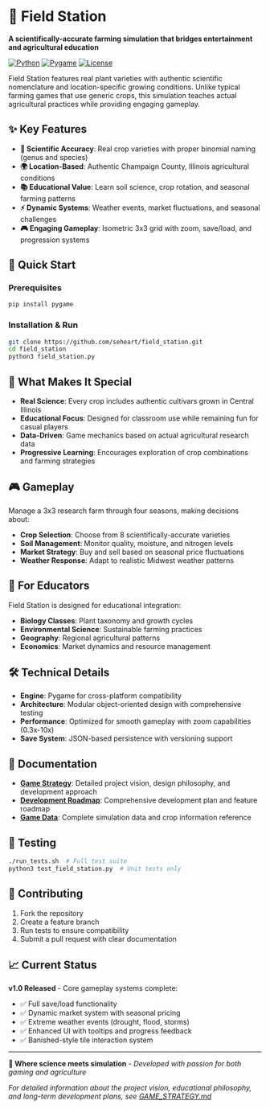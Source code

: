 # 🌽 Field Station

**A scientifically-accurate farming simulation that bridges entertainment and agricultural education**

[![Python](https://img.shields.io/badge/Python-3.8+-blue.svg)](https://www.python.org/downloads/)
[![Pygame](https://img.shields.io/badge/Pygame-2.0+-green.svg)](https://www.pygame.org/)
[![License](https://img.shields.io/badge/License-Proprietary-red.svg)](LICENSE)

Field Station features real plant varieties with authentic scientific nomenclature and location-specific growing conditions. Unlike typical farming games that use generic crops, this simulation teaches actual agricultural practices while providing engaging gameplay.

## ✨ Key Features

- **🔬 Scientific Accuracy**: Real crop varieties with proper binomial naming (genus and species)
- **🌍 Location-Based**: Authentic Champaign County, Illinois agricultural conditions
- **📚 Educational Value**: Learn soil science, crop rotation, and seasonal farming patterns
- **⚡ Dynamic Systems**: Weather events, market fluctuations, and seasonal challenges
- **🎮 Engaging Gameplay**: Isometric 3x3 grid with zoom, save/load, and progression systems

## 🚀 Quick Start

### Prerequisites
```bash
pip install pygame
```

### Installation & Run
```bash
git clone https://github.com/seheart/field_station.git
cd field_station
python3 field_station.py
```

## 🎯 What Makes It Special

- **Real Science**: Every crop includes authentic cultivars grown in Central Illinois
- **Educational Focus**: Designed for classroom use while remaining fun for casual players
- **Data-Driven**: Game mechanics based on actual agricultural research data
- **Progressive Learning**: Encourages exploration of crop combinations and farming strategies

## 🎮 Gameplay

Manage a 3x3 research farm through four seasons, making decisions about:
- **Crop Selection**: Choose from 8 scientifically-accurate varieties
- **Soil Management**: Monitor quality, moisture, and nitrogen levels  
- **Market Strategy**: Buy and sell based on seasonal price fluctuations
- **Weather Response**: Adapt to realistic Midwest weather patterns

## 🧪 For Educators

Field Station is designed for educational integration:
- **Biology Classes**: Plant taxonomy and growth cycles
- **Environmental Science**: Sustainable farming practices  
- **Geography**: Regional agricultural patterns
- **Economics**: Market dynamics and resource management

## 🛠️ Technical Details

- **Engine**: Pygame for cross-platform compatibility
- **Architecture**: Modular object-oriented design with comprehensive testing
- **Performance**: Optimized for smooth gameplay with zoom capabilities (0.3x-10x)
- **Save System**: JSON-based persistence with versioning support

## 📖 Documentation

- **[Game Strategy](GAME_STRATEGY.md)**: Detailed project vision, design philosophy, and development approach
- **[Development Roadmap](DEVELOPMENT_ROADMAP.md)**: Comprehensive development plan and feature roadmap
- **[Game Data](GAME_DATA.md)**: Complete simulation data and crop information reference

## 🧪 Testing

```bash
./run_tests.sh  # Full test suite
python3 test_field_station.py  # Unit tests only
```

## 🤝 Contributing

1. Fork the repository
2. Create a feature branch
3. Run tests to ensure compatibility
4. Submit a pull request with clear documentation

## 📈 Current Status

**v1.0 Released** - Core gameplay systems complete:
- ✅ Full save/load functionality
- ✅ Dynamic market system with seasonal pricing
- ✅ Extreme weather events (drought, flood, storms)
- ✅ Enhanced UI with tooltips and progress feedback
- ✅ Banished-style tile interaction system

---

**🌱 Where science meets simulation** - *Developed with passion for both gaming and agriculture*

*For detailed information about the project vision, educational philosophy, and long-term development plans, see [GAME_STRATEGY.md](GAME_STRATEGY.md)*